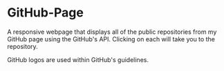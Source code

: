 # GitHub-Page

A responsive webpage that displays all of the public repositories from my GitHub page using the GitHub's API. Clicking on each will take you to the repository.

GitHub logos are used within GitHub's guidelines.

